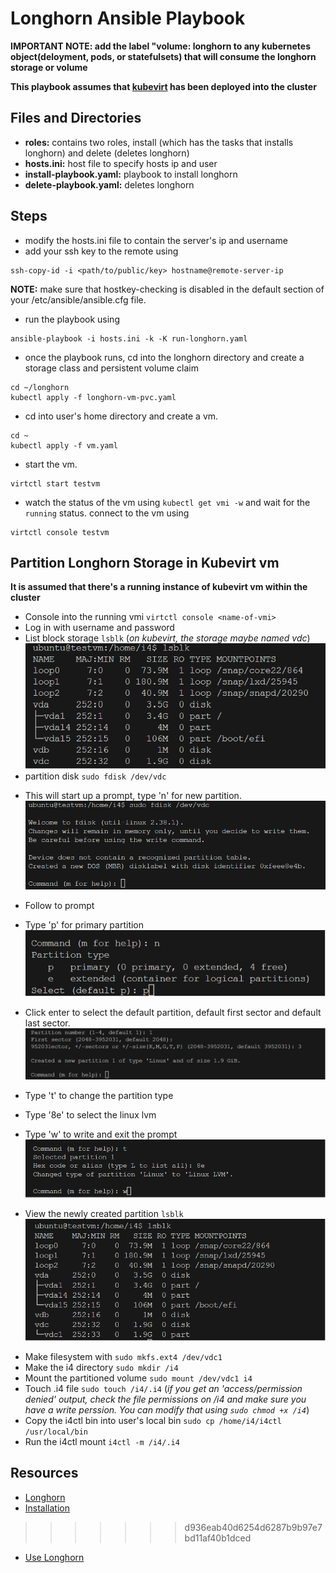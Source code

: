 # Longhorn Ansible Playbook 

**IMPORTANT NOTE: add the label "volume: longhorn to any kubernetes object(deloyment, pods, or statefulsets) that will consume the longhorn storage or volume** 

**This playbook assumes that [kubevirt](../kubevirt) has been deployed into the cluster**

## Files and Directories
- **roles:** contains two roles, install (which has the tasks that installs longhorn) and delete (deletes longhorn)
- **hosts.ini:** host file to specify hosts ip and user
- **install-playbook.yaml:** playbook to install longhorn
- **delete-playbook.yaml:** deletes longhorn 
## Steps
- modify the hosts.ini file to contain the server's ip and username
- add your ssh key to the remote using 
```ShellSession
ssh-copy-id -i <path/to/public/key> hostname@remote-server-ip
```
**NOTE:** make sure that hostkey-checking is disabled in the default section of your /etc/ansible/ansible.cfg file.

- run the playbook using 
```ShellSession
ansible-playbook -i hosts.ini -k -K run-longhorn.yaml
``` 
- once the playbook runs, cd into the longhorn directory and create a storage class and persistent volume claim 
```ShellSession
cd ~/longhorn
kubectl apply -f longhorn-vm-pvc.yaml
``` 
- cd into user's home directory and create a vm.
```ShellSession
cd ~
kubectl apply -f vm.yaml
```  
- start the vm.
```ShellSession
virtctl start testvm
```
- watch the status of the vm using `kubectl get vmi -w` and wait for the `running` status. connect to the vm using 
```ShellSession
virtctl console testvm
```
## Partition Longhorn Storage in Kubevirt vm
**It is assumed that there's a running instance of kubevirt vm within the cluster**
- Console into the running vmi `virtctl console <name-of-vmi>`
- Log in with username and password
- List block storage `lsblk` (*on kubevirt, the storage maybe named vdc*)
![Alt text](./images/a.png)
- partition disk `sudo fdisk /dev/vdc` 
* This will start up a prompt, type 'n' for new partition.
![Alt text](./images/image.png) 
* Follow to prompt

* Type 'p' for primary partition
![Alt text](./images/image0.png)

* Click enter to select the default partition, default first sector and default last sector.
![Alt text](./images/image1.png)
* Type 't' to change the partition type
* Type '8e' to select the linux lvm
* Type 'w' to write and exit the prompt
![Alt text](./images/image2.png)
* View the newly created partition `lsblk`
![Alt text](./images/image3.png)
  
- Make filesystem with `sudo mkfs.ext4 /dev/vdc1`
- Make the i4 directory `sudo mkdir /i4`
- Mount the partitioned volume `sudo mount /dev/vdc1 i4`
- Touch .i4 file `sudo touch /i4/.i4` (*if you get an 'access/permission denied' output, check the file permissions on /i4 and make sure you have a write perssion. You can modify that using `sudo chmod +x /i4`*)
- Copy the i4ctl bin into user's local bin `sudo cp /home/i4/i4ctl /usr/local/bin`
- Run the i4ctl mount `i4ctl -m /i4/.i4`

## Resources
- [Longhorn](https://longhorn.io/docs/1.5.1/what-is-longhorn/)
- [Installation](https://longhorn.io/docs/1.5.1/deploy/install/)
>>>>>>> d936eab40d6254d6287b9b97e7bd11af40b1dced
- [Use Longhorn](https://longhorn.io/docs/1.5.1/volumes-and-nodes/create-volumes/)
